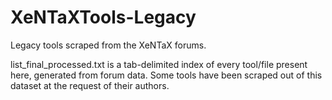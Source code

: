 # XeNTaXTools-Legacy
Legacy tools scraped from the XeNTaX forums.

list_final_processed.txt is a tab-delimited index of every tool/file present here, generated from forum data. Some tools have been scraped out of this dataset at the request of their authors.
